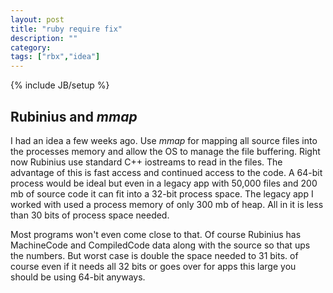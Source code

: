 ```yaml
---
layout: post
title: "ruby require fix"
description: ""
category: 
tags: ["rbx","idea"]
---
```

{% include JB/setup %}


## Rubinius and _mmap_

I had an idea a few weeks ago. Use _mmap_ for mapping all source files into
the processes memory and allow the OS to manage the file buffering. Right now
Rubinius use standard C++ iostreams to read in the files. The advantage of
this is fast access and continued access to the code. A 64-bit process would
be ideal but even in a legacy app with 50,000 files and 200 mb of source code
it can fit into a 32-bit process space. The legacy app I worked with used a
process memory of only 300 mb of heap. All in it is less than 
30 bits of process space needed.

Most programs won't even come close to that. Of course Rubinius has
MachineCode and CompiledCode data along with the source so that ups the
numbers. But worst case is double the space needed to 31 bits. of course even
if it needs all 32 bits or goes over for apps this large you should be using
64-bit anyways.

